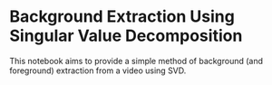 # Background Extraction Using Singular Value Decomposition
This notebook aims to provide a simple method of background (and foreground)
extraction from a video using SVD.
